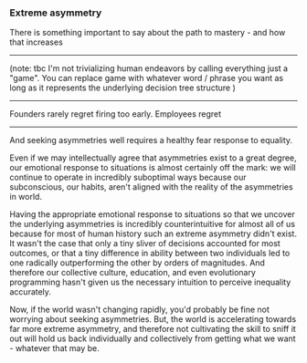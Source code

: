 ### Extreme asymmetry

There is something important to say about the path to mastery - and how that increases 

---

(note: tbc I'm not trivializing human endeavors by calling everything just a "game". You can replace game with whatever word / phrase you want as long as it represents the underlying decision tree structure )

---

Founders rarely regret firing too early.
Employees regret 

---

And seeking asymmetries well requires a healthy fear response to equality.

Even if we may intellectually agree that asymmetries exist to a great degree, our emotional response to situations is almost certainly off the mark: we will continue to operate in incredibly suboptimal ways because our subconscious, our habits, aren't aligned with the reality of the asymmetries in world.

Having the appropriate emotional response to situations so that we uncover the underlying asymmetries is incredibly counterintuitive for almost all of us because for most of human history such an extreme asymmetry didn't exist. It wasn't the case that only a tiny sliver of decisions accounted for most outcomes, or that a tiny difference in ability between two individuals led to one radically outperforming the other by orders of magnitudes. And therefore our collective culture, education, and even evolutionary programming hasn't given us the necessary intuition to perceive inequality accurately.

Now, if the world wasn't changing rapidly, you'd probably be fine not worrying about seeking asymmetries. But, the world is accelerating towards far more extreme asymmetry, and therefore not cultivating the skill to sniff it out will hold us back individually and collectively from getting what we want - whatever that may be.